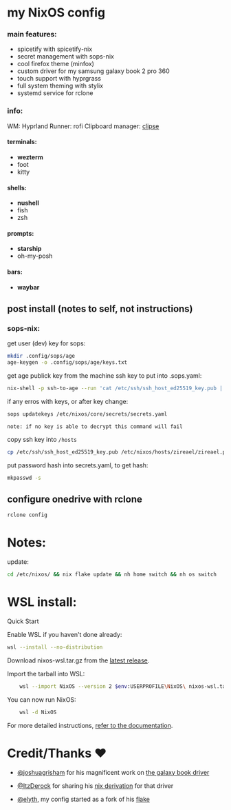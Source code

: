# my NixOS config

### main features:

- spicetify with spicetify-nix
- secret management with sops-nix
- cool firefox theme (minfox)
- custom driver for my samsung galaxy book 2 pro 360
- touch support with hyprgrass
- full system theming with stylix
- systemd service for rclone

### info:

WM: Hyprland
Runner: rofi
Clipboard manager: [clipse](https://github.com/savedra1/clipse)

#### terminals:

- **wezterm**
- foot
- kitty

#### shells:

- **nushell**
- fish
- zsh

#### prompts:

- **starship**
- oh-my-posh

#### bars:

- **waybar**

## post install (notes to self, not instructions)

### sops-nix:

get user (dev) key for sops:

```bash
mkdir .config/sops/age
age-keygen -o .config/sops/age/keys.txt
```

get age publick key from the machine ssh key to put into .sops.yaml:

```bash
nix-shell -p ssh-to-age --run 'cat /etc/ssh/ssh_host_ed25519_key.pub | ssh-to-age'
```

if any erros with keys, or after key change:

```bash
sops updatekeys /etc/nixos/core/secrets/secrets.yaml
```

`note: if no key is able to decrypt this command will fail`

copy ssh key into `/hosts`

```bash
cp /etc/ssh/ssh_host_ed25519_key.pub /etc/nixos/hosts/zireael/zireael.pub
```

put password hash into secrets.yaml, to get hash:

```bash
mkpasswd -s
```

## configure onedrive with rclone

```bash
rclone config
```

# Notes:

update:

```bash
cd /etc/nixos/ && nix flake update && nh home switch && nh os switch
```

# WSL install:

Quick Start

Enable WSL if you haven't done already:

```bash
wsl --install --no-distribution
```

Download nixos-wsl.tar.gz from the [latest release](https://github.com/nix-community/NixOS-WSL/releases/latest).

Import the tarball into WSL:

```bash
    wsl --import NixOS --version 2 $env:USERPROFILE\NixOS\ nixos-wsl.tar.gz
```

You can now run NixOS:

```bash
    wsl -d NixOS
```

For more detailed instructions, [refer to the documentation](https://nix-community.github.io/NixOS-WSL/install.html).

# Credit/Thanks ❤️

- [@joshuagrisham](https://github.com/joshuagrisham) for his magnificent work on [the galaxy book driver](https://github.com/joshuagrisham/samsung-galaxybook-extras)

- [@ItzDerock](https://github.com/ItzDerock) for sharing his [nix derivation](https://github.com/joshuagrisham/samsung-galaxybook-extras/issues/14#issue-2328871732) for that driver

- [@elyth](https://github.com/elythh), my config started as a fork of his [flake](https://github.com/elythh/flake)
